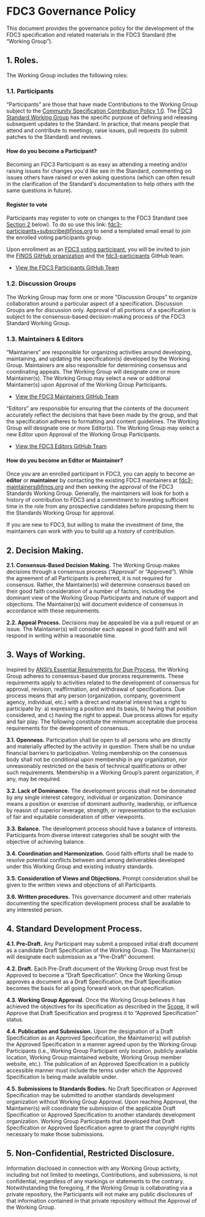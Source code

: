 # FDC3 Governance Policy

This document provides the governance policy for the development of the FDC3 specification and related materials in the FDC3 Standard (the “Working Group”).

## 1.	Roles.

The Working Group includes the following roles:

### 1.1. Participants

“Participants” are those that have made Contributions to the Working Group subject to the [Community Specification Contribution Policy 1.0](https://github.com/finos/standards-project-blueprint/blob/master/governance-documents/6._Contributing.md).  The [FDC3 Standard Working Group](https://github.com/finos/FDC3/issues?q=label%3A%22Standard+WG+Meeting%22) has the specific purpose of defining and releasing subsequent updates to the Standard. In practice, that means people that attend and contribute to meetings, raise issues, pull requests (to submit patches to the Standard) and reviews.

#### How do you become a Participant?

Becoming an FDC3 Participant is as easy as attending a meeting and/or raising issues for changes you'd like see in the Standard, commenting on issues others have raised or even asking questions (which can often result in the clarification of the Standard's documentation to help others with the same questions in future).

#### Register to vote
Participants may register to vote on changes to the FDC3 Standard (see [Section 2](#2decision-making) below). To do so use this link: [fdc3-participants+subscribe@finos.org](mailto:fdc3-participants+subscribe@finos.org?cc=fdc3-pmc%40finos.org&subject=Please%20enroll%20me%20as%20an%20FDC3%20Standards%20Participant&body=HI%2C%20my%20name%20is%20%3CFirstName%20LastName%3E%20and%20I'd%20like%20to%20formally%20participate%20to%20the%20FDC3%20standard%20process.%20I%20plan%20to%20contribute%20as%20%3Cindividual%7Con%20behalf%20of%20organizationName%3E%20and%20I%20have%20reviewed%20the%20policies%20described%20at%20https%3A%2F%2Fgithub.com%2Ffinos%2FFDC3%2Fblob%2Fmaster%2FGOVERNANCE.md%20and%20read%20the%20license%20at%20https%3A%2F%2Fgithub.com%2Ffinos%2FFDC3%2Fblob%2Fmaster%2FLICENSE%20.%20Thank%20you!) to send a templated email email to join the enrolled voting participants group.

Upon enrollment as an [FDC3 voting participant](https://github.com/orgs/finos/teams/fdc3-participants), you will be invited to join the [FINOS GitHub organization](https://github.com/orgs/finos/people) and the [fdc3-participants](https://github.com/orgs/finos/teams/fdc3-participants) GitHub team.

- [View the FDC3 Participants GitHub Team](https://github.com/orgs/finos/teams/fdc3-participants)

### 1.2. Discussion Groups

The Working Group may form one or more "Discussion Groups" to organize collaboration around a particular aspect of a specification. Discussion Groups are for discussion only.  Approval of all portions of a specification is subject to the consensus-based decision-making process of the FDC3 Standard Working Group.

### 1.3. Maintainers & Editors

“Maintainers” are responsible for organizing activities around developing, maintaining, and updating the specification(s) developed by the Working Group.  Maintainers are also responsible for determining consensus and coordinating appeals.  The Working Group will designate one or more Maintainer(s). The Working Group may select a new or additional Maintainer(s) upon Approval of the Working Group Participants.  

- [View the FDC3 Maintainers GitHub Team](https://github.com/orgs/finos/teams/fdc3-maintainers)

“Editors” are responsible for ensuring that the contents of the document accurately reflect the decisions that have been made by the group, and that the specification adheres to formatting and content guidelines. The Working Group will designate one or more Editor(s). The Working Group may select a new Editor upon Approval of the Working Group Participants.

- [View the FDC3 Editors GitHub Team](https://github.com/orgs/finos/teams/fdc3-editors)

#### How do you become an Editor or Maintainer?

Once you are an enrolled participant in FDC3, you can apply to become an **editor** or **maintainer** by contacting the existing FDC3 maintainers at [fdc3-maintainers@finos.org](mailto:fdc3-maintainers@finos.org) and then seeking the approval of the FDC3 Standards Working Group. Generally, the maintainers will look for both a history of contribution to FDC3 and a commitment to investing sufficient time in the role from any prospective candidates before proposing them to the Standards Working Group for approval. 

If you are new to FDC3, but willing to make the investment of time, the maintainers can work with you to build up a history of contribution.

## 2.	Decision Making.

**2.1.	Consensus-Based Decision Making.**  The Working Group makes decisions through a consensus process (“Approval” or “Approved”).  While the agreement of all Participants is preferred, it is not required for consensus.  Rather, the Maintainer(s) will determine consensus based on their good faith consideration of a number of factors, including the dominant view of the Working Group Participants and nature of support and objections.  The Maintainer(s) will document evidence of consensus in accordance with these requirements. 

**2.2.	Appeal Process.**  Decisions may be appealed be via a pull request or an issue. The Maintainer(s) will consider each appeal in good faith and will respond in writing within a reasonable time.

## 3.	Ways of Working.

Inspired by [ANSI’s Essential Requirements for Due Process](https://share.ansi.org/Shared%20Documents/Standards%20Activities/American%20National%20Standards/Procedures,%20Guides,%20and%20Forms/2020_ANSI_Essential_Requirements.pdf), the Working Group adheres to consensus-based due process requirements.  These requirements apply to activities related to the development of consensus for approval, revision, reaffirmation, and withdrawal of specifications.  Due process means that any person (organization, company, government agency, individual, etc.) with a direct and material interest has a right to participate by: a) expressing a position and its basis, b) having that position considered, and c) having the right to appeal. Due process allows for equity and fair play. The following constitute the minimum acceptable due process requirements for the development of consensus.

**3.1.	Openness.**  Participation shall be open to all persons who are directly and materially affected by the activity in question. There shall be no undue financial barriers to participation. Voting membership on the consensus body shall not be conditional upon membership in any organization, nor unreasonably restricted on the basis of technical qualifications or other such requirements.  Membership in a Working Group’s parent organization, if any, may be required.

**3.2.	Lack of Dominance.**  The development process shall not be dominated by any single interest category, individual or organization. Dominance means a position or exercise of dominant authority, leadership, or influence by reason of superior leverage, strength, or representation to the exclusion of fair and equitable consideration of other viewpoints.

**3.3.	Balance.**  The development process should have a balance of interests. Participants from diverse interest categories shall be sought with the objective of achieving balance.

**3.4.	Coordination and Harmonization.**  Good faith efforts shall be made to resolve potential conflicts between and among deliverables developed under this Working Group and existing industry standards.

**3.5.	Consideration of Views and Objections.**  Prompt consideration shall be given to the written views and objections of all Participants.

**3.6.	Written procedures.**  This governance document and other materials documenting the specification development process shall be available to any interested person.

## 4.	Standard Development Process.  

**4.1.	Pre-Draft.**  Any Participant may submit a proposed initial draft document as a candidate Draft Specification of the Working Group.  The Maintainer(s) will designate each submission as a “Pre-Draft” document.

**4.2.	Draft.**  Each Pre-Draft document of the Working Group must first be Approved to become a “Draft Specification”.  Once the Working Group approves a document as a Draft Specification, the Draft Specification becomes the basis for all going forward work on that specification.

**4.3.	Working Group Approval.**  Once the Working Group believes it has achieved the objectives for its specification as described in the [Scope](./SCOPE), it will Approve that Draft Specification and progress it to “Approved Specification” status. 

**4.4.	Publication and Submission.**  Upon the designation of a Draft Specification as an Approved Specification, the Maintainer(s) will publish the Approved Specification in a manner agreed upon by the Working Group Participants (i.e., Working Group Participant only location, publicly available location, Working Group maintained website, Working Group member website, etc.).  The publication of an Approved Specification in a publicly accessible manner must include the terms under which the Approved Specification is being made available under.

**4.5.	Submissions to Standards Bodies.**  No Draft Specification or Approved Specification may be submitted to another standards development organization without Working Group Approval. Upon reaching Approval, the Maintainer(s) will coordinate the submission of the applicable Draft Specification or Approved Specification to another standards development organization. Working Group Participants that developed that Draft Specification or Approved Specification agree to grant the copyright rights necessary to make those submissions.

## 5. Non-Confidential, Restricted Disclosure.

Information disclosed in connection with any Working Group activity, including but not limited to meetings, Contributions, and submissions, is not confidential, regardless of any markings or statements to the contrary.  Notwithstanding the foregoing, if the Working Group is collaborating via a private repository, the Participants will not make any public disclosures of that information contained in that private repository without the Approval of the Working Group.  
